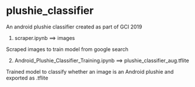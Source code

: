 # plushie_classifier
An android plushie classifier created as part of GCI 2019

1.  scraper.ipynb ==> images

Scraped images to train model from google search 



2. Android_Plushie_Classifier_Training.ipynb ==> plushie_classifier_aug.tflite

Trained model to classify whether an image is an Android plushie and exported as .tflite
